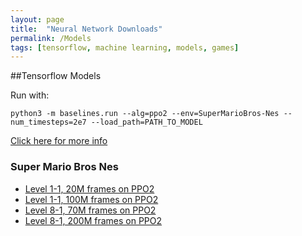 ```yaml
---
layout: page
title:  "Neural Network Downloads"
permalink: /Models
tags: [tensorflow, machine learning, models, games]
---
```



##Tensorflow Models

Run with:
```shell
python3 -m baselines.run --alg=ppo2 --env=SuperMarioBros-Nes --num_timesteps=2e7 --load_path=PATH_TO_MODEL
```
[Click here for more info](./2019/01/29/Machine-Learning-retro-games.html)

### Super Mario Bros Nes
*	[Level 1-1, 20M frames on PPO2](https://models.videogames.ai/Mario_20M)
*	[Level 1-1, 100M frames on PPO2](https://models.videogames.ai/Mario_100M)
*	[Level 8-1, 70M frames on PPO2](https://models.videogames.ai/Mario_level81_70M)
*	[Level 8-1, 200M frames on PPO2](https://models.videogames.ai/Mario_level81_200M)